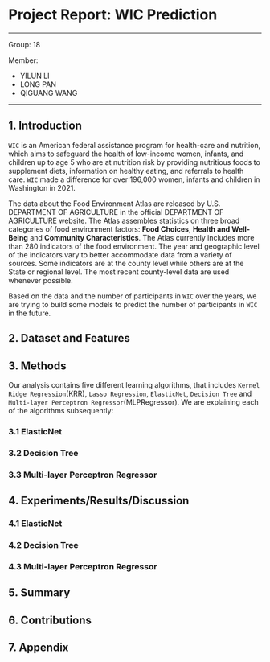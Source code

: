 # Project Report: WIC Prediction

---

Group: 18

Member:

- YILUN LI
- LONG PAN
- QIGUANG WANG

---

## 1. Introduction

`WIC` is an American federal assistance program for health-care and nutrition, which aims to safeguard the health of low-income women, infants, and children up to age 5 who are at nutrition risk by providing nutritious foods to supplement diets, information on healthy eating, and referrals to health care. `WIC` made a difference for over 196,000 women, infants and children in Washington in 2021.

 The data about the Food Environment Atlas  are released by U.S. DEPARTMENT OF AGRICULTURE in the official DEPARTMENT OF AGRICULTURE website. The Atlas assembles statistics on three broad categories of food environment factors: **Food Choices**, **Health and Well-Being** and **Community Characteristics**. The Atlas currently includes more than 280 indicators of the food environment. The year and geographic level of the indicators vary to better accommodate data from a variety of sources. Some indicators are at the county level while others are at the State or regional level. The most recent county-level data are used whenever possible.

Based on the data and the number of participants in `WIC` over the years, we are trying to build some models to predict the number of participants in `WIC` in the future.

## 2. Dataset and Features

## 3. Methods

Our analysis contains five different learning algorithms, that includes `Kernel Ridge Regression`(KRR), `Lasso Regression`, `ElasticNet`, `Decision Tree` and `Multi-layer Perceptron Regressor`(MLPRegressor). We are explaining each of the algorithms subsequently:

### 3.1 ElasticNet

### 3.2 Decision Tree

### 3.3 Multi-layer Perceptron Regressor

## 4. Experiments/Results/Discussion

### 4.1 ElasticNet

### 4.2 Decision Tree

### 4.3 Multi-layer Perceptron Regressor

## 5. Summary

## 6. Contributions

## 7. Appendix

